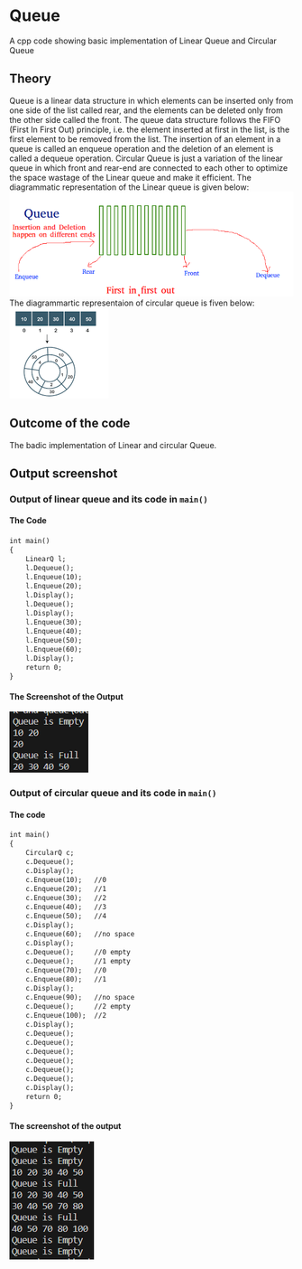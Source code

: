 # Queue
A cpp code showing basic implementation of Linear Queue and Circular Queue
## Theory
Queue is a linear data structure in which elements can be inserted only from one side of the list called rear, and the elements can be deleted only from the other side called the front. The queue data structure follows the FIFO (First In First Out) principle, i.e. the element inserted at first in the list, is the first element to be removed from the list. The insertion of an element in a queue is called an enqueue operation and the deletion of an element is called a dequeue operation.
Circular Queue is just a variation of the linear queue in which front and rear-end are connected to each other to optimize the space wastage of the Linear queue and make it efficient.
The diagrammatic representation of the Linear queue is given below:
![SCreenshot of representaion](linear_queue.png)
The diagrammartic representaion of circular queue is fiven below:
![Screenshot of Circular queue](circular_queue.png)
## Outcome of the code
The badic implementation of Linear and circular Queue.
## Output screenshot
### Output of linear queue and its code in ```main()```
#### The Code
```
int main()
{
    LinearQ l;
    l.Dequeue();
    l.Enqueue(10);
    l.Enqueue(20);
    l.Display();
    l.Dequeue();
    l.Display();
    l.Enqueue(30);
    l.Enqueue(40);
    l.Enqueue(50);
    l.Enqueue(60);
    l.Display();
    return 0;
}
```
#### The Screenshot of the Output
![Output of linear queue](image_2023-10-21_161031612.png)
### Output of circular queue and its code in ```main()```
#### The code
```
int main()
{
    CircularQ c;
    c.Dequeue();
    c.Display();
    c.Enqueue(10);   //0
    c.Enqueue(20);   //1
    c.Enqueue(30);   //2
    c.Enqueue(40);   //3
    c.Enqueue(50);   //4
    c.Display();
    c.Enqueue(60);   //no space
    c.Display();
    c.Dequeue();     //0 empty
    c.Dequeue();     //1 empty
    c.Enqueue(70);   //0
    c.Enqueue(80);   //1
    c.Display();      
    c.Enqueue(90);   //no space
    c.Dequeue();     //2 empty
    c.Enqueue(100);  //2
    c.Display();
    c.Dequeue();
    c.Dequeue();
    c.Dequeue();
    c.Dequeue();    
    c.Dequeue();
    c.Dequeue();
    c.Display();
    return 0;
}
```
#### The screenshot of the output
![Output of circular queue](image_2023-10-21_161055971.png)

